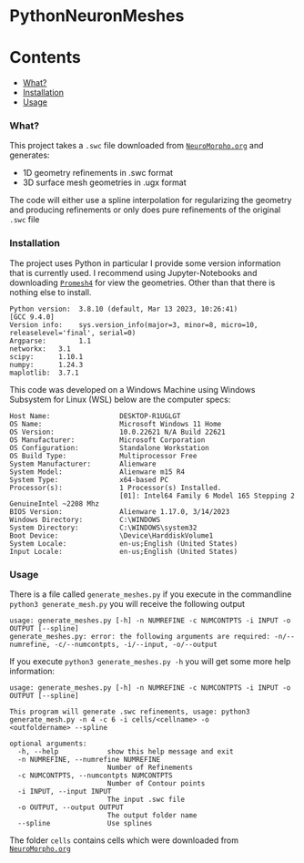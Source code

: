# PythonNeuronMeshes

Contents
========

 * [What?](#what)
 * [Installation](#installation)
 * [Usage](#usage)
 
### What?
This project takes a `.swc` file downloaded from [`NeuroMorpho.org`](https://neuromorpho.org/) and generates:

+ 1D geometry refinements in .swc format
+ 3D surface mesh geometries in .ugx format

The code will either use a spline interpolation for regularizing the geometry and producing refinements or only does pure refinements of the original `.swc` file

### Installation
The project uses Python in particular I provide some version information that is currently used.
I recommend using Jupyter-Notebooks and downloading [`Promesh4`](https://promesh3d.com/) for view the geometries.
Other than that there is nothing else to install.
```
Python version:  3.8.10 (default, Mar 13 2023, 10:26:41)
[GCC 9.4.0]
Version info:    sys.version_info(major=3, minor=8, micro=10, releaselevel='final', serial=0)
Argparse:        1.1
networkx:   3.1
scipy:      1.10.1
numpy:      1.24.3
maplotlib:  3.7.1
```
This code was developed on a Windows Machine using Windows Subsystem for Linux (WSL) below are the computer specs:
```
Host Name:                 DESKTOP-R1UGLGT
OS Name:                   Microsoft Windows 11 Home
OS Version:                10.0.22621 N/A Build 22621
OS Manufacturer:           Microsoft Corporation
OS Configuration:          Standalone Workstation
OS Build Type:             Multiprocessor Free
System Manufacturer:       Alienware
System Model:              Alienware m15 R4
System Type:               x64-based PC
Processor(s):              1 Processor(s) Installed.
                           [01]: Intel64 Family 6 Model 165 Stepping 2 GenuineIntel ~2208 Mhz
BIOS Version:              Alienware 1.17.0, 3/14/2023
Windows Directory:         C:\WINDOWS
System Directory:          C:\WINDOWS\system32
Boot Device:               \Device\HarddiskVolume1
System Locale:             en-us;English (United States)
Input Locale:              en-us;English (United States)
```
### Usage
There is a file called `generate_meshes.py` if you execute in the commandline `python3 generate_mesh.py` you will receive the following output
```
usage: generate_meshes.py [-h] -n NUMREFINE -c NUMCONTPTS -i INPUT -o OUTPUT [--spline]
generate_meshes.py: error: the following arguments are required: -n/--numrefine, -c/--numcontpts, -i/--input, -o/--output
```
If you execute `python3 generate_meshes.py -h` you will get some more help information:
```
usage: generate_meshes.py [-h] -n NUMREFINE -c NUMCONTPTS -i INPUT -o OUTPUT [--spline]

This program will generate .swc refinements, usage: python3 generate_mesh.py -n 4 -c 6 -i cells/<cellname> -o
<outfoldername> --spline

optional arguments:
  -h, --help            show this help message and exit
  -n NUMREFINE, --numrefine NUMREFINE
                        Number of Refinements
  -c NUMCONTPTS, --numcontpts NUMCONTPTS
                        Number of Contour points
  -i INPUT, --input INPUT
                        The input .swc file
  -o OUTPUT, --output OUTPUT
                        The output folder name
  --spline              Use splines
```
The folder `cells` contains cells which were downloaded from [`NeuroMorpho.org`](https://neuromorpho.org/)
